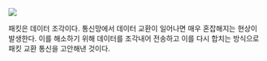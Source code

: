 ![](https://velog.velcdn.com/images/ingyeomnote/post/10859762-2601-4bd2-850b-a6e4754155ca/image.png)

패킷은 데이터 조각이다. 통신망에서 데이터 교환이 일어나면 매우 혼잡해지는 현상이 발생한다. 이를 해소하기 위해 데이터를 조각내어 전송하고 이를 다시 합치는 방식으로 패킷 교환 통신을 고안해낸 것이다.

